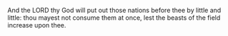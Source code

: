 And the LORD thy God will put out those nations before thee by little and little: thou mayest not consume them at once, lest the beasts of the field increase upon thee.
